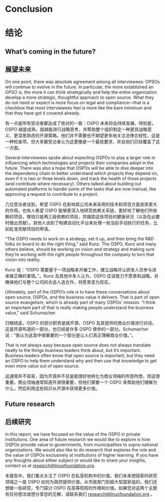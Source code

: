 # Conclusion
# 结论
## What’s coming in the future?
## 展望未来

On one point, there was absolute agreement among all interviewees: OPSOs will continue to evolve in the future. In particular, the more established an OPSO is, the more it can think strategically and help the entire organization develop a more strategic, thoughtful approach to open source. What they do
not need or expect is more focus on legal and compliance—that is a checkbox that most interviewees feel is more like the bare minimum and that they have got it covered already.

有一点是所有受访者都达成了绝对的一致：OSPO 未来将会持续发展。特别是，OSPO 越是成熟，就越能进行战略思考，并帮助整个组织制定一种更具战略意义、更深思熟虑的开源策略。他们并不需要也不期望更多地关注法律合规性，这是一种检查项，但大多数受访者认为这更像是一个最低要求，并且他们已经覆盖了这一方面。

Several interviewees spoke about expecting OSPOs to play a larger role in influencing which technologies and projects their companies adopt in the future. There was also a hope that OSPOs will be able to dive deeper into the dependency chain to better understand which projects they depend on, even if it is two or three levels down, and track the health of those projects (and contribute where necessary). Others talked about building out automated platforms to handle some of the tasks that are now manual, like approving a request to contribute to a project.

几位受访者谈到，希望 OSPO 在影响其公司未来采用的技术和项目方面发挥更大的作用。也有人希望 OSPO 能够更深入地研究依赖关系链，更好地了解他们所依赖的项目，哪怕只是两三级依赖的项目，并跟踪这些项目的健康状况（以及在必要时做出贡献）。其他人谈到了构建自动化平台来处理一些当前手动执行的任务，比如批准贡献项目的申请。

“The OSPO needs to work on a strategy, set it up, and then bring the R&D folks on board to do the right thing,” said Kunz. The OSPO, Kunz and many others believe, should be working on vision and strategy and making sure they’re working with the right people throughout the company to turn that vision into reality.

Kunz 说：“OSPO 需要基于一项战略来开展工作，建立战略并让研发人员参与进来做正确的事情。”。Kunz 及其他许多人认为，OSPO 应该致力于愿景和战略，并确保他们与整个公司的合适人选合作，将愿景变为现实。

Ultimately, part of the OSPO’s role is to have these conversations about open source, OSPOs, and the business value it delivers. That is part of open source evangelism, which is already part of many OSPOs’ mission. “I think an important part of that is really making people understand the business value,” said Schumacher.

归根结底，OSPO 的部分职责是就开源、OSPO 及其提供的商业价值进行对话。这是开源布道的一部分，也已经是许多 OSPO 使命的一部分。Schumacher 说：“我认为这其中很重要的一个部分是让人们真正理解商业价值。”。

That is not always easy because open source does not always translate neatly to the things business leaders think about, but it’s important. Business leaders often know that open source is important, but they need an OSPO to help them understand why and then use that knowledge to get even more value out of
open source.

这通常并不容易，因为开源并不总是能很好地转化为商业领袖的所思所想，但这很重要。商业领袖通常知道开源很重要，但他们需要一个 OSPO 来帮助他们理解为什么，然后利用这些知识从开源中获得更多价值。

## Future research
## 后续研究
In this report, we have focused on the value of the OSPO in private institutions. One area of future research we would like to explore is how OSPOs provide value to governments, from municipalities to supra-national organizations. We would also like to do research that explores the role and the value of OSPOs exclusively at institutions of higher learning. If you have any thoughts about either subject or would like to share your insights, contact us at research@linuxfoundation.org.

本报告中，我们重点关注了 OSPO 在私营机构中的价值。我们未来想探索的研究领域之一是 OSPO 如何为政府提供价值，从市政部门到超大型国家组织。我们还想做一些研究，专门探讨 OSPO 在高等院校的作用和价值。如果您对这两个主题有任何想法或想分享您的见解，请联系我们 research@linuxfoundation.org 。
